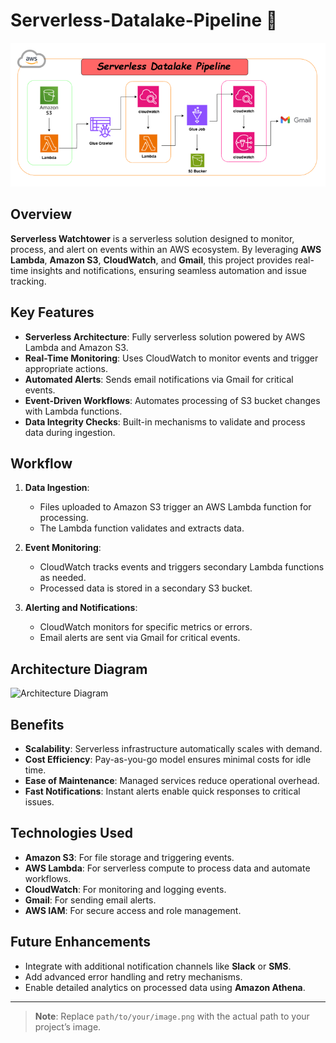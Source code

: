 # Serverless-Datalake-Pipeline 🚀

![Project Architecture](./GlueProject/Serverless%20Structure.PNG)

## Overview
**Serverless Watchtower** is a serverless solution designed to monitor, process, and alert on events within an AWS ecosystem. By leveraging **AWS Lambda**, **Amazon S3**, **CloudWatch**, and **Gmail**, this project provides real-time insights and notifications, ensuring seamless automation and issue tracking.

## Key Features
- **Serverless Architecture**: Fully serverless solution powered by AWS Lambda and Amazon S3.
- **Real-Time Monitoring**: Uses CloudWatch to monitor events and trigger appropriate actions.
- **Automated Alerts**: Sends email notifications via Gmail for critical events.
- **Event-Driven Workflows**: Automates processing of S3 bucket changes with Lambda functions.
- **Data Integrity Checks**: Built-in mechanisms to validate and process data during ingestion.

## Workflow
1. **Data Ingestion**:
   - Files uploaded to Amazon S3 trigger an AWS Lambda function for processing.
   - The Lambda function validates and extracts data.

2. **Event Monitoring**:
   - CloudWatch tracks events and triggers secondary Lambda functions as needed.
   - Processed data is stored in a secondary S3 bucket.

3. **Alerting and Notifications**:
   - CloudWatch monitors for specific metrics or errors.
   - Email alerts are sent via Gmail for critical events.

## Architecture Diagram
![Architecture Diagram](path/to/your/image.png)

## Benefits
- **Scalability**: Serverless infrastructure automatically scales with demand.
- **Cost Efficiency**: Pay-as-you-go model ensures minimal costs for idle time.
- **Ease of Maintenance**: Managed services reduce operational overhead.
- **Fast Notifications**: Instant alerts enable quick responses to critical issues.

## Technologies Used
- **Amazon S3**: For file storage and triggering events.
- **AWS Lambda**: For serverless compute to process data and automate workflows.
- **CloudWatch**: For monitoring and logging events.
- **Gmail**: For sending email alerts.
- **AWS IAM**: For secure access and role management.

## Future Enhancements
- Integrate with additional notification channels like **Slack** or **SMS**.
- Add advanced error handling and retry mechanisms.
- Enable detailed analytics on processed data using **Amazon Athena**.

---

> **Note**: Replace `path/to/your/image.png` with the actual path to your project’s image.


